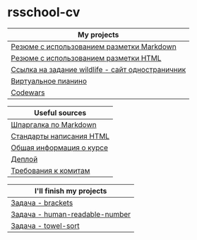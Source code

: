  # rsschool-cv 
 
   My projects |
--- |
[Резюме с использованием разметки Markdown](https://vooodee.github.io/rsschool-cv/cv) |  ✓ 
[Резюме с использованием разметки HTML](https://vooodee.github.io/rsschool-cv/) | ✓ 
[Ссылка на задание wildlife - сайт одностраничник](https://rolling-scopes-school.github.io/vooodee-JSFE2021Q1/wildlife/) | ✓ 
[Виртуальное пианино](https://rolling-scopes-school.github.io/vooodee-JSFE2021Q1/virtual-piano/) | ✓ 
[Codewars](https://www.codewars.com/users/Vooodee/stats) | ✓ 

  Useful sources |
--- |
[Шпаргалка по Markdown](http://bustep.ru/markdown/shpargalka-po-markdown.html) | ✓ 
[Стандарты написания HTML](https://codeguide.co/) | ✓ 
[Общая информация о курсе](https://docs.rs.school/#/js-fe-course) |  ✓ 
[Деплой](https://docs.rs.school/#/private-repository?id=Как-сделать-деплой-задания-из-приватного-репозитория-школы) |  ✓ 
[Требования к комитам](https://docs.rs.school/#/git-convention) | ✓ 

 I'll finish my  projects |
--- |
[Задача - brackets](https://github.com/Shastel/brackets) |
[Задача - human-readable-number](https://github.com/rolling-scopes-school/human-readable-number) | 
[Задача - towel-sort](https://github.com/Vooodee/towel-sort) | 
